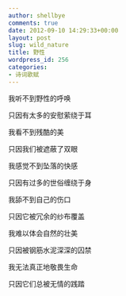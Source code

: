 ```yaml
---
author: shellbye
comments: true
date: 2012-09-10 14:29:33+00:00
layout: post
slug: wild_nature
title: 野性
wordpress_id: 256
categories:
- 诗词歌赋
---
```


我听不到野性的呼唤

只因有太多的安慰萦绕于耳

我看不到残酷的美

只因我们被遮蔽了双眼

  


我感觉不到坠落的快感

只因有过多的世俗缠绕于身

我舔不到自己的伤口

只因它被冗余的纱布覆盖

  


我难以体会自然的壮美

只因被钢筋水泥深深的囚禁

我无法真正地敬畏生命

只因它们总被无情的践踏
